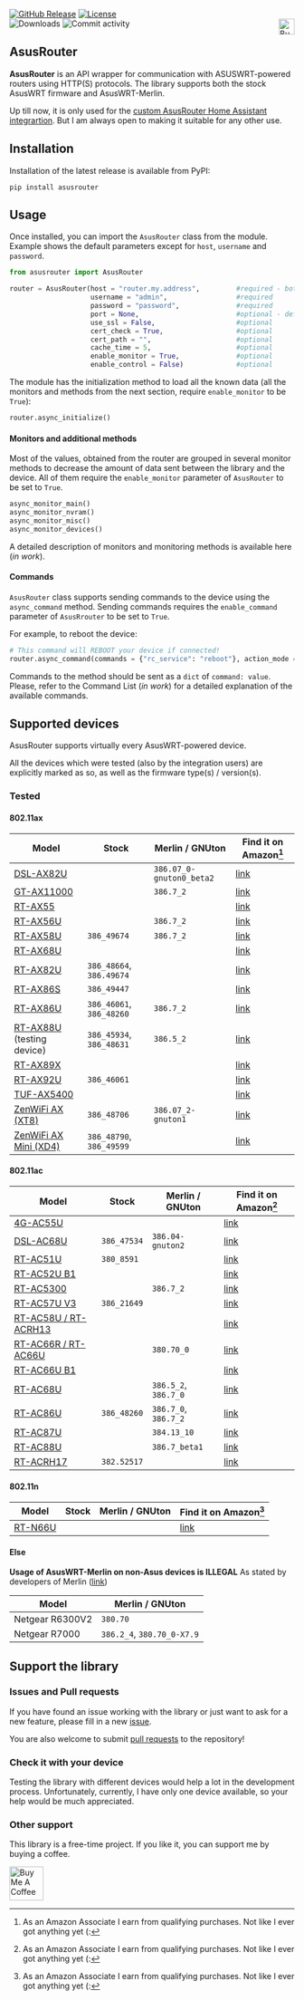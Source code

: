 [![GitHub Release](https://img.shields.io/github/release/Vaskivskyi/asusrouter.svg?style=for-the-badge&color=blue)](https://github.com/Vaskivskyi/asusrouter/releases) [![License](https://img.shields.io/github/license/Vaskivskyi/asusrouter.svg?style=for-the-badge&color=yellow)](LICENSE)<br/>
![Downloads](https://img.shields.io/pypi/dm/asusrouter?style=for-the-badge&color=blue) ![Commit activity](https://img.shields.io/github/commit-activity/m/vaskivskyi/asusrouter.svg?style=for-the-badge&color=yellow)<a href="https://www.buymeacoffee.com/vaskivskyi" target="_blank"><img src="https://cdn.buymeacoffee.com/buttons/v2/default-blue.png" alt="Buy Me A Coffee" style="height: 28px !important;" align="right" /></a>

## AsusRouter

**AsusRouter** is an API wrapper for communication with ASUSWRT-powered routers using HTTP(S) protocols. The library supports both the stock AsusWRT firmware and AsusWRT-Merlin.

Up till now, it is only used for the [custom AsusRouter Home Assistant integrartion](https://github.com/Vaskivskyi/ha-asusrouter). But I am always open to making it suitable for any other use.

## Installation

Installation of the latest release is available from PyPI:

```
pip install asusrouter
```

## Usage

Once installed, you can import the `AsusRouter` class from the module. Example shows the default parameters except for `host`, `username` and `password`.

```python
from asusrouter import AsusRouter

router = AsusRouter(host = "router.my.address",         #required - both IP and URL supported
                    username = "admin",                 #required
                    password = "password",              #required
                    port = None,                        #optional - default port would be selected based on use_ssl parameter
                    use_ssl = False,                    #optional
                    cert_check = True,                  #optional
                    cert_path = "",                     #optional
                    cache_time = 5,                     #optional
                    enable_monitor = True,              #optional
                    enable_control = False)             #optional
```

The module has the initialization method to load all the known data (all the monitors and methods from the next section, require `enable_monitor` to be `True`):

```python
router.async_initialize()
```

#### Monitors and additional methods

Most of the values, obtained from the router are grouped in several monitor methods to decrease the amount of data sent between the library and the device. All of them require the `enable_monitor` parameter of `AsusRouter` to be set to `True`.

```python
async_monitor_main()
async_monitor_nvram()
async_monitor_misc()
async_monitor_devices()
```

A detailed description of monitors and monitoring methods is available here (*in work*).

#### Commands

`AsusRouter` class supports sending commands to the device using the `async_command` method. Sending commands requires the `enable_command` parameter of `AsusRrouter` to be set to `True`.

For example, to reboot the device:

```python
# This command will REBOOT your device if connected!
router.async_command(commands = {"rc_service": "reboot"}, action_mode = "apply")
```

Commands to the method should be sent as a `dict` of `command: value`. Please, refer to the Command List (*in work*) for a detailed explanation of the available commands.

## Supported devices

AsusRouter supports virtually every AsusWRT-powered device.

All the devices which were tested (also by the integration users) are explicitly marked as so, as well as the firmware type(s) / version(s).

### Tested

#### 802.11ax

|                                                                                              Model|Stock|Merlin / GNUton|Find it on Amazon[^amazon]|
|---------------------------------------------------------------------------------------------------|-----|---------------|------------------|
|[DSL-AX82U](https://asusrouter.vaskivskyi.com/devices/tested/DSL-AX82U.md)                         | |`386.07_0-gnuton0_beta2`|<a href="https://amzn.to/3G87vyR" rel="nofollow sponsored" target="_blank">link</a>|
|[GT-AX11000](https://asusrouter.vaskivskyi.com/devices/tested/GT-AX11000.md)                       | |`386.7_2`|<a href="https://amzn.to/3WDzOMT" rel="nofollow sponsored" target="_blank">link</a>|
|[RT-AX55](https://asusrouter.vaskivskyi.com/devices/tested/RT-AX55.md)                             | | |<a href="https://amzn.to/3Z2ath5" rel="nofollow sponsored" target="_blank">link</a>|
|[RT-AX56U](https://asusrouter.vaskivskyi.com/devices/tested/RT-AX56U.md)                           | |`386.7_2`|<a href="https://amzn.to/3vrIeuz" rel="nofollow sponsored" target="_blank">link</a>|
|[RT-AX58U](https://asusrouter.vaskivskyi.com/devices/tested/RT-AX58U.md)                           |`386_49674`|`386.7_2`|<a href="https://amzn.to/3jHri0L" rel="nofollow sponsored" target="_blank">link</a>|
|[RT-AX68U](https://asusrouter.vaskivskyi.com/devices/tested/RT-AX68U.md)                           | | |<a href="https://amzn.to/3WzRwk5" rel="nofollow sponsored" target="_blank">link</a>|
|[RT-AX82U](https://asusrouter.vaskivskyi.com/devices/tested/RT-AX82U.md)                           |`386_48664`, `386.49674`| |<a href="https://amzn.to/3Gv2Bxi" rel="nofollow sponsored" target="_blank">link</a>|
|[RT-AX86S](https://asusrouter.vaskivskyi.com/devices/tested/RT-AX86S.md)                           |`386_49447`| |<a href="https://amzn.to/3GuKac5" rel="nofollow sponsored" target="_blank">link</a>|
|[RT-AX86U](https://asusrouter.vaskivskyi.com/devices/tested/RT-AX86U.md)                           |`386_46061`, `386_48260`|`386.7_2`|<a href="https://amzn.to/3WCBcPO" rel="nofollow sponsored" target="_blank">link</a>|
|[RT-AX88U](https://asusrouter.vaskivskyi.com/devices/tested/RT-AX88U.md) (testing device)          |`386_45934`, `386_48631`|`386.5_2`|<a href="https://amzn.to/3i2VfYu" rel="nofollow sponsored" target="_blank">link</a>|
|[RT-AX89X](https://asusrouter.vaskivskyi.com/devices/tested/RT-AX89X.md)                           | | |<a href="https://amzn.to/3i55b3S" rel="nofollow sponsored" target="_blank">link</a>|
|[RT-AX92U](https://asusrouter.vaskivskyi.com/devices/tested/RT-AX92U.md)                           |`386_46061`| |<a href="https://amzn.to/3jJJgzt" rel="nofollow sponsored" target="_blank">link</a>|
|[TUF-AX5400](https://asusrouter.vaskivskyi.com/devices/tested/TUF-AX5400.md)                       | | |<a href="https://amzn.to/3hXgzyQ" rel="nofollow sponsored" target="_blank">link</a>|
|[ZenWiFi AX (XT8)](https://asusrouter.vaskivskyi.com/devices/tested/ZenWiFiAX(XT8).md)             |`386_48706`|`386.07_2-gnuton1`|<a href="https://amzn.to/3GuvY2L" rel="nofollow sponsored" target="_blank">link</a>|
|[ZenWiFi AX Mini (XD4)](https://asusrouter.vaskivskyi.com/devices/tested/ZenWiFiAXMini(XD4).md)    |`386_48790`, `386_49599`| |<a href="https://amzn.to/3hYGuGl" rel="nofollow sponsored" target="_blank">link</a>|

#### 802.11ac

|                                                                                Model|Stock|Merlin / GNUton|Find it on Amazon[^amazon]|
|-------------------------------------------------------------------------------------|-----|---------------|------------------|
|[4G-AC55U](https://asusrouter.vaskivskyi.com/devices/tested/4G-AC55U.md)             | | |<a href="https://amzn.to/3jIWQDu" rel="nofollow sponsored" target="_blank">link</a>|
|[DSL-AC68U](https://asusrouter.vaskivskyi.com/devices/tested/DSL-AC68U.md)           |`386_47534`|`386.04-gnuton2`|<a href="https://amzn.to/3Z5k32H" rel="nofollow sponsored" target="_blank">link</a>|
|[RT-AC51U](https://asusrouter.vaskivskyi.com/devices/tested/RT-AC51U.md)             |`380_8591`| |<a href="https://amzn.to/3WMy2sq" rel="nofollow sponsored" target="_blank">link</a>|
|[RT-AC52U B1](https://asusrouter.vaskivskyi.com/devices/tested/RT-AC52UB1.md)        | | |<a href="https://amzn.to/3QcrCkk" rel="nofollow sponsored" target="_blank">link</a>|
|[RT-AC5300](https://asusrouter.vaskivskyi.com/devices/tested/RT-AC5300.md)           | |`386.7_2`|<a href="https://amzn.to/3ZcJQpY" rel="nofollow sponsored" target="_blank">link</a>|
|[RT-AC57U V3](https://asusrouter.vaskivskyi.com/devices/tested/RT-AC57UV3.md)        |`386_21649`| |<a href="https://amzn.to/3VAxDbx" rel="nofollow sponsored" target="_blank">link</a>|
|[RT-AC58U / RT-ACRH13](https://asusrouter.vaskivskyi.com/devices/tested/RT-AC58U.md) | | |<a href="https://amzn.to/3G98Mpl" rel="nofollow sponsored" target="_blank">link</a>|
|[RT-AC66R / RT-AC66U](https://asusrouter.vaskivskyi.com/devices/tested/RT-AC66U.md)  | |`380.70_0`|<a href="https://amzn.to/3WTtTD8" rel="nofollow sponsored" target="_blank">link</a>|
|[RT-AC66U B1](https://asusrouter.vaskivskyi.com/devices/tested/RT-AC66UB1.md)        | | |<a href="https://amzn.to/3vtZ4Jm" rel="nofollow sponsored" target="_blank">link</a>|
|[RT-AC68U](https://asusrouter.vaskivskyi.com/devices/tested/RT-AC68U.md)             | |`386.5_2`, `386.7_0`|<a href="https://amzn.to/3i6dQTE" rel="nofollow sponsored" target="_blank">link</a>|
|[RT-AC86U](https://asusrouter.vaskivskyi.com/devices/tested/RT-AC86U.md)             |`386_48260`|`386.7_0`, `386.7_2`|<a href="https://amzn.to/3CbRarK" rel="nofollow sponsored" target="_blank">link</a>|
|[RT-AC87U](https://asusrouter.vaskivskyi.com/devices/tested/RT-AC87U.md)             | |`384.13_10`|<a href="https://amzn.to/3i4sUkE" rel="nofollow sponsored" target="_blank">link</a>|
|[RT-AC88U](https://asusrouter.vaskivskyi.com/devices/tested/RT-AC88U.md)             | |`386.7_beta1`|<a href="https://amzn.to/3FYRYBy" rel="nofollow sponsored" target="_blank">link</a>|
|[RT-ACRH17](https://asusrouter.vaskivskyi.com/devices/tested/RT-ACRH17.md)           |`382.52517`| |<a href="https://amzn.to/3i6dWL0" rel="nofollow sponsored" target="_blank">link</a>|

#### 802.11n

|                                                                  Model|Stock|Merlin / GNUton|Find it on Amazon[^amazon]|
|-----------------------------------------------------------------------|-----|---------------|------------------|
|[RT-N66U](https://asusrouter.vaskivskyi.com/devices/tested/RT-N66U.md) | | |<a href="https://amzn.to/3i7eP5Z" rel="nofollow sponsored" target="_blank">link</a>|

#### Else

**Usage of AsusWRT-Merlin on non-Asus devices is ILLEGAL**
As stated by developers of Merlin ([link](https://www.snbforums.com/threads/announcement-running-asuswrt-merlin-and-forks-on-non-asus-devices-is-illegal.44636/))

|          Model|Merlin / GNUton|
|---------------|---------------|
|Netgear R6300V2|`380.70`|
|Netgear R7000  |`386.2_4`, `380.70_0-X7.9`|

## Support the library

### Issues and Pull requests

If you have found an issue working with the library or just want to ask for a new feature, please fill in a new [issue](https://github.com/Vaskivskyi/asusrouter/issues).

You are also welcome to submit [pull requests](https://github.com/Vaskivskyi/asusrouter/pulls) to the repository!

### Check it with your device

Testing the library with different devices would help a lot in the development process. Unfortunately, currently, I have only one device available, so your help would be much appreciated.

### Other support

This library is a free-time project. If you like it, you can support me by buying a coffee.

<a href="https://www.buymeacoffee.com/vaskivskyi" target="_blank"><img src="https://cdn.buymeacoffee.com/buttons/v2/default-blue.png" alt="Buy Me A Coffee" style="height: 60px !important;"></a>

[^amazon]: As an Amazon Associate I earn from qualifying purchases. Not like I ever got anything yet (:
